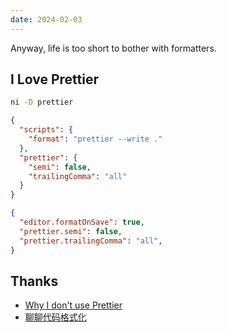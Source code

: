 ```yaml
---
date: 2024-02-03
---
```


Anyway, life is too short to bother with formatters.

## I Love Prettier


```sh
ni -D prettier
```

```json
{
  "scripts": {
    "format": "prettier --write ."
  },
  "prettier": {
    "semi": false,
    "trailingComma": "all"
  }
}
```

```json title=".vscode/settings.json"
{
  "editor.formatOnSave": true,
  "prettier.semi": false,
  "prettier.trailingComma": "all",
}
```

## Thanks

- [Why I don't use Prettier](https://antfu.me/posts/why-not-prettier)
- [聊聊代码格式化](https://burogu.hyoban.vercel.app/post/code-format)
